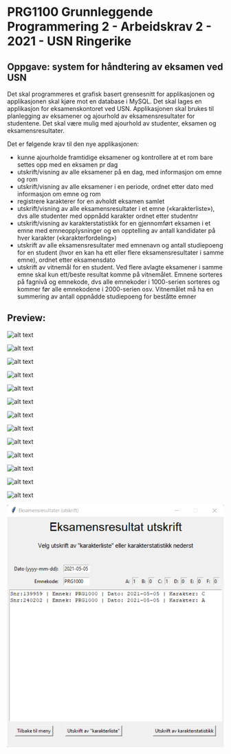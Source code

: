 <h1>PRG1100 Grunnleggende Programmering 2 - Arbeidskrav 2 - 2021 - USN Ringerike</h1>
  
<h2>Oppgave: system for håndtering av eksamen ved USN</h2>
Det skal programmeres et grafisk basert grensesnitt for applikasjonen og applikasjonen skal kjøre
mot en database i MySQL. Det skal lages en applikasjon for eksamenskontoret ved USN. Applikasjonen skal brukes til planlegging av eksamener og ajourhold av eksamensresultater for studentene. Det skal være mulig med ajourhold av studenter, eksamen og eksamensresultater. 

Det er følgende krav til den nye applikasjonen:
- kunne ajourholde framtidige eksamener og kontrollere at et rom bare settes opp med en eksamen pr dag
- utskrift/visning av alle eksamener på en dag, med informasjon om emne og rom
- utskrift/visning av alle eksamener i en periode, ordnet etter dato med informasjon om emne og rom
- registrere karakterer for en avholdt eksamen samlet
- utskrift/visning av alle eksamensresultater i et emne («karakterliste»), dvs alle studenter med oppnådd karakter ordnet etter studentnr
- utskrift/visning av karakterstatistikk for en gjennomført eksamen i et emne med emneopplysninger og en opptelling av antall kandidater på hver karakter («karakterfordeling»)
- utskrift av alle eksamensresultater med emnenavn og antall studiepoeng for en student (hvor en kan ha ett eller flere eksamensresultater i samme emne), ordnet etter eksamensdato
- utskrift av vitnemål for en student. Ved flere avlagte eksamener i samme emne skal kun ett/beste resultat komme på vitnemålet. Emnene sorteres på fagnivå og emnekode, dvs alle emnekoder i 1000-serien sorteres og kommer før alle emnekodene i 2000-serien osv. Vitnemålet må ha en summering av antall oppnådde studiepoeng for beståtte emner

<h2>Preview:</h2>

![alt text](https://github.com/bjurneiz/PRG1100-arbeidskrav2-21v/blob/main/mainMenu.png?raw=true)

![alt text](https://github.com/bjurneiz/PRG1100-arbeidskrav2-21v/blob/main/studentRegistrering.png?raw=true)

![alt text](https://github.com/bjurneiz/PRG1100-arbeidskrav2-21v/blob/main/studentOppdatering.png?raw=true)

![alt text](https://github.com/bjurneiz/PRG1100-arbeidskrav2-21v/blob/main/studentSletting.png?raw=true)

![alt text](https://github.com/bjurneiz/PRG1100-arbeidskrav2-21v/blob/main/studentUtskrift.png?raw=true)

![alt text](https://github.com/bjurneiz/PRG1100-arbeidskrav2-21v/blob/main/mysqlEksamensresultat.png?raw=true)

![alt text](https://github.com/bjurneiz/PRG1100-arbeidskrav2-21v/blob/main/eksamenRegistrering.png?raw=true)

![alt text](https://github.com/bjurneiz/PRG1100-arbeidskrav2-21v/blob/main/eksamenOppdatering.png?raw=true)

![alt text](https://github.com/bjurneiz/PRG1100-arbeidskrav2-21v/blob/main/eksamenSletting.png?raw=true)

![alt text](https://github.com/bjurneiz/PRG1100-arbeidskrav2-21v/blob/main/eksamenUtskrift.png?raw=true)

![alt text](https://github.com/bjurneiz/PRG1100-arbeidskrav2-21v/blob/main/eksamenResultatRegistrering.png?raw=true)

![alt text](https://github.com/bjurneiz/PRG1100-arbeidskrav2-21v/blob/main/eksamenResultatOppdatering.png?raw=true)

![alt text](https://github.com/bjurneiz/PRG1100-arbeidskrav2-21v/blob/main/eksamenResultatSletting.png?raw=true)

![alt text](https://github.com/binariicodice/PRG1100-arbeidskrav2-21v/blob/main/eksamenResultatUtskrift.png?raw=true)
